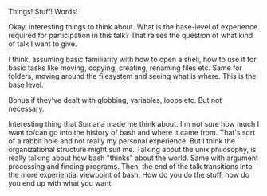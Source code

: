 Things! Stuff! Words!

Okay, interesting things to think about. What is the base-level of
experience required for participation in this talk? That raises the
question of what kind of talk I want to give.

I think, assuming basic familiarity with how to open a shell, how to
use it for basic tasks like moving, copying, creating, renaming files
etc. Same for folders, moving around the filesystem and seeing what is
where. This is the base level.

Bonus if they've dealt with globbing, variables, loops etc. But not
necessary.

Interesting thing that Sumana made me think about.  I'm not sure how
much I want to/can go into the history of bash and where it came
from. That's sort of a rabbit hole and not really my personal
experience. But I think the organizational structure might suit
me. Talking about the unix philosophy, is really talking about how
bash "thinks" about the world. Same with argument processing and
finding programs.  Then, the end of the talk transitions into the more
experiential viewpoint of bash. How do you do the stuff, how do you
end up with what you want.

